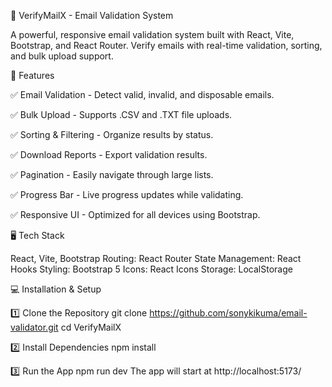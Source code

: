 📧 VerifyMailX - Email Validation System

A powerful, responsive email validation system built with React, Vite, Bootstrap, and React Router. Verify emails with real-time validation, sorting, and bulk upload support.


🚀 Features

✅ Email Validation - Detect valid, invalid, and disposable emails.

✅ Bulk Upload - Supports .CSV and .TXT file uploads.

✅ Sorting & Filtering - Organize results by status.

✅ Download Reports - Export validation results.

✅ Pagination - Easily navigate through large lists.

✅ Progress Bar - Live progress updates while validating.

✅ Responsive UI - Optimized for all devices using Bootstrap.


🖥️ Tech Stack

React, Vite, Bootstrap
Routing: React Router
State Management: React Hooks
Styling: Bootstrap 5
Icons: React Icons
Storage: LocalStorage


💻 Installation & Setup

1️⃣ Clone the Repository
git clone https://github.com/sonykikuma/email-validator.git
cd VerifyMailX

2️⃣ Install Dependencies
npm install

3️⃣ Run the App
npm run dev
The app will start at http://localhost:5173/
